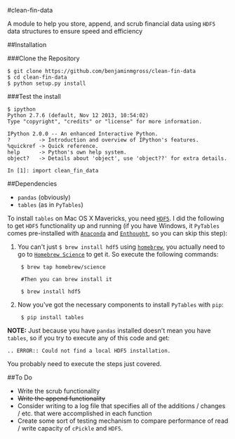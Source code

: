 #clean-fin-data

A module to help you store, append, and scrub financial data using `HDF5` data structures
to ensure speed and efficiency


##Installation

###Clone the Repository

	$ git clone https://github.com/benjaminmgross/clean-fin-data
	$ cd clean-fin-data
	$ python setup.py install

###Test the install

	$ ipython
	Python 2.7.6 (default, Nov 12 2013, 10:54:02) 
	Type "copyright", "credits" or "license" for more information.

	IPython 2.0.0 -- An enhanced Interactive Python.
	?         -> Introduction and overview of IPython's features.
	%quickref -> Quick reference.
	help      -> Python's own help system.
	object?   -> Details about 'object', use 'object??' for extra details.

	In [1]: import clean_fin_data
	

##Dependencies

- `pandas` (obviously)
- `tables` (as in `PyTables`)

To install `tables` on Mac OS X Mavericks, you need [`HDF5`](http://www.hdfgroup.org/). I did the following to get `HDF5` functionality up and running (if you have Windows, it `PyTables` comes pre-installed with [`Anaconda`](https://store.continuum.io/cshop/anaconda/) and [`Enthought`](https://www.enthought.com/products/epd/), so you can skip this step):

1. You can't just `$ brew install hdf5` using [`homebrew`](http://brew.sh/), you actually need to go to [`Homebrew Science`](https://github.com/Homebrew/homebrew-science/) to get it.  So execute the following commands:

		$ brew tap homebrew/science
		
		#Then you can brew install it
		
		$ brew install hdf5
		
2. Now you've got the necessary components to install `PyTables` with `pip`:

		$ pip install tables
		
**NOTE:** Just because you have `pandas` installed doesn't mean you have `tables`, so if you try to execute any of this code and get:

	.. ERROR:: Could not find a local HDF5 installation.

You probably need to execute the steps just covered.


##To Do 
- Write the scrub functionality
- ~~Write the append functionality~~
- Consider writing to a log file that specifies all of the additions / changes / etc. that were accomplished in each function
- Create some sort of testing mechanism to compare performance of read / write capacity of `cPickle` and `HDF5`.